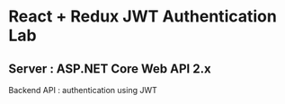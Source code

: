 # React + Redux JWT Authentication Lab

## Server : ASP.NET Core Web API 2.x
Backend API : authentication using JWT



